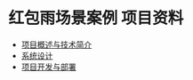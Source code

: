# 红包雨场景案例 项目资料

<ul class="docs">
  <li><a href="#/00-项目资料/06-红包雨场景案例/01-项目概述与技术简介">项目概述与技术简介</a></li>
  <li><a href="#/00-项目资料/06-红包雨场景案例/02-系统设计">系统设计</a></li>
  <li><a href="#/00-项目资料/06-红包雨场景案例/03-项目开发与部署">项目开发与部署</a></li>
</ul>
